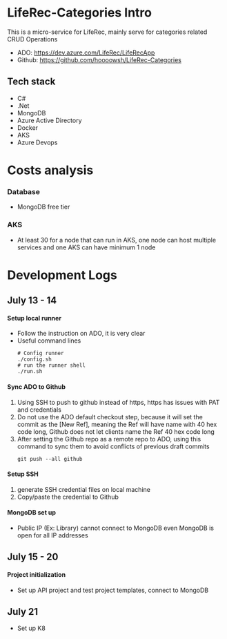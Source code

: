 # LifeRec-Categories Intro
This is a micro-service for LifeRec, mainly serve for categories related CRUD Operations
- ADO: https://dev.azure.com/LifeRec/LifeRecApp
- Github: https://github.com/hoooowsh/LifeRec-Categories

## Tech stack
- C#
- .Net
- MongoDB
- Azure Active Directory
- Docker
- AKS
- Azure Devops

# Costs analysis
### Database
- MongoDB free tier
### AKS
- At least 30 for a node that can run in AKS, one node can host multiple services and one AKS can have minimum 1 node

# Development Logs
## July 13 - 14 
#### Setup local runner
- Follow the instruction on ADO, it is very clear
- Useful command lines
    ```
    # Config runner
    ./config.sh
    # run the runner shell
    ./run.sh
    ```

#### Sync ADO to Github
1. Using SSH to push to github instead of https, https has issues with PAT and credentials
2. Do not use the ADO default checkout step, because it will set the commit as the [New Ref], meaning the Ref will have name with 40 hex code long, Github does not let clients name the Ref 40 hex code long
3. After setting the Github repo as a remote repo to ADO, using this command to sync them to avoid conflicts of previous draft commits
    ```
    git push --all github      
    ```                        

#### Setup SSH 
1. generate SSH credential files on local machine
2. Copy/paste the credential to Github

#### MongoDB set up
- Public IP (Ex: Library) cannot connect to MongoDB even MongoDB is open for all IP addresses

## July 15 - 20
#### Project initialization
- Set up API project and test project templates, connect to MongoDB

## July 21
- Set up K8